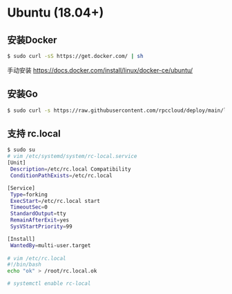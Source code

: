 # Ubuntu (18.04+)

## 安装Docker
```bash
$ sudo curl -sS https://get.docker.com/ | sh
```
手动安装 https://docs.docker.com/install/linux/docker-ce/ubuntu/

## 安装Go
```bash
$ sudo curl -s https://raw.githubusercontent.com/rpccloud/deploy/main/linux/ubuntu/install/go.sh | bash
```

## 支持 rc.local

```bash
$ sudo su
# vim /etc/systemd/system/rc-local.service
[Unit]
 Description=/etc/rc.local Compatibility
 ConditionPathExists=/etc/rc.local

[Service]
 Type=forking
 ExecStart=/etc/rc.local start
 TimeoutSec=0
 StandardOutput=tty
 RemainAfterExit=yes
 SysVStartPriority=99

[Install]
 WantedBy=multi-user.target
 
# vim /etc/rc.local
#!/bin/bash
echo "ok" > /root/rc.local.ok

# systemctl enable rc-local
```

